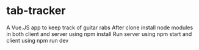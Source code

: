 # tab-tracker
A Vue.JS app to keep track of guitar rabs
After clone install node modules in both client and server using npm install
Run server using npm start and client using npm run dev
